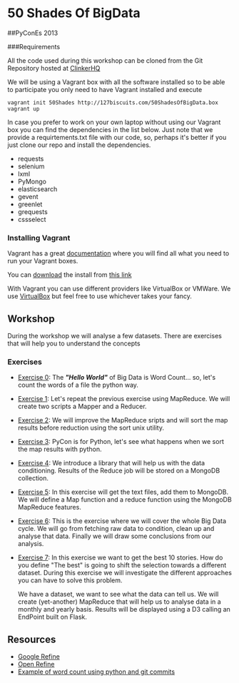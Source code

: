 # 50 Shades Of BigData

##PyConEs 2013

###Requirements

All the code used during this workshop can be cloned from the Git Repository hosted at [ClinkerHQ](http://clinkerhq.com)

We will be using a Vagrant box with all the software installed so to be able to participate you only need to have Vagrant installed and execute

    vagrant init 50Shades http://127biscuits.com/50ShadesOfBigData.box
    vagrant up

In case you prefer to work on your own laptop without using our Vagrant box you can find the dependencies in the list below. Just note that we provide a requirtements.txt file with our code, so, perhaps it's better if you just clone our repo and install the dependencies.

  * requests
  * selenium
  * lxml
  * PyMongo
  * elasticsearch
  * gevent
  * greenlet
  * grequests
  * cssselect


### Installing Vagrant

Vagrant has a great [documentation](http://docs.vagrantup.com/v2/installation/) where you will find all what you need to run your Vagrant boxes.

You can [download](http://downloads.vagrantup.com/tags/v1.3.5) the install from [this link](http://downloads.vagrantup.com/tags/v1.3.5)

With Vagrant you can use different providers like VirtualBox or VMWare. We use [VirtualBox](https://www.virtualbox.org/wiki/Downloads) but feel free to use whichever takes your fancy.


## Workshop

During the workshop we will analyse a few datasets. There are exercises that will help you to understand the concepts

### Exercises

* [Exercise 0](tree/master/MapReduce/exercise0/README.md): The ___"Hello World"___ of Big Data is Word Count... so, let's count the words of a file the python way.
* [Exercise 1](exercise1/README.md): Let's repeat the previous exercise using MapReduce. We will create two scripts a Mapper and a Reducer.
* [Exercise 2](exercise2/README.md): We will improve the MapReduce sripts and will sort the map results before reduction using the sort unix utility.
* [Exercise 3](exercise3/README.md): PyCon is for Python, let's see what happens when we sort the map results with python.
* [Exercise 4](exercise4/README.md): We introduce a library that will help us with the data conditioning. Results of the Reduce job will be stored on a MongoDB collection.
* [Exercise 5](exercise5/README.md): In this exercise will get the text files, add them to MongoDB. We will define a Map function and a reduce function using the MongoDB MapReduce features.
* [Exercise 6](exercise6/README.md): This is the exercise where we will cover the whole Big Data cycle. We will go from fetching raw data to condition, clean up and analyse that data. Finally we will draw some conclusions from our analysis.
* [Exercise 7](exercise7/README.md): In this exercise we want to get the best 10 stories. How do you define "The best" is going to shift the selection towards a different dataset. During this exercise we will investigate the different approaches you can have to solve this problem.


    We have a dataset, we want to see what the data can tell us. We will create (yet-another) MapReduce that will help us to analyse data in a monthly and yearly basis. Results will be displayed using a D3 calling an EndPoint built on Flask.

## Resources

* [Google Refine](http://code.google.com/p/google-refine/)
* [Open Refine](http://openrefine.org/)
* [Example of word count using python and git commits](https://gist.github.com/hjwp/7542608)

